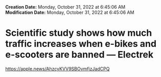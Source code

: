 <div><b>Creation Date:</b> Monday, October 31, 2022 at 6:45:06 AM<br></div>
<div><b>Modification Date:</b> Monday, October 31, 2022 at 6:45:06 AM<br></div>
<div><h1>Scientific study shows how much traffic increases when e-bikes and e-scooters are banned — Electrek</h1></div>
<div><a href=https://apple.news/AhzcyKVV9SBOvmfjzJadCPQ>https://apple.news/AhzcyKVV9SBOvmfjzJadCPQ</a><br></div>

